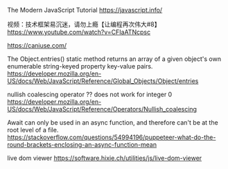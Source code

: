 The Modern JavaScript Tutorial
https://javascript.info/

视频：技术框架易沉迷，请勿上瘾【让编程再次伟大#8】
https://www.youtube.com/watch?v=CFIaATNcpsc

https://caniuse.com/

The Object.entries() static method returns an array of a given object's own enumerable string-keyed property key-value pairs.
https://developer.mozilla.org/en-US/docs/Web/JavaScript/Reference/Global_Objects/Object/entries

nullish coalescing operator ?? does not work for integer 0
https://developer.mozilla.org/en-US/docs/Web/JavaScript/Reference/Operators/Nullish_coalescing

Await can only be used in an async function, and therefore can't be at the root level of a file.
https://stackoverflow.com/questions/54994196/puppeteer-what-do-the-round-brackets-enclosing-an-async-function-mean

live dom viewer
https://software.hixie.ch/utilities/js/live-dom-viewer